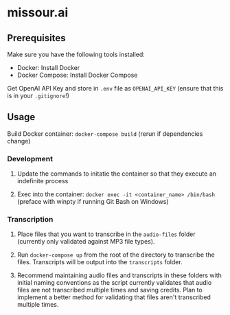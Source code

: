 # missour.ai

## Prerequisites

Make sure you have the following tools installed:

- Docker: Install Docker
- Docker Compose: Install Docker Compose

Get OpenAI API Key and store in `.env` file as `OPENAI_API_KEY` (ensure that this is in your `.gitignore`!)

## Usage

Build Docker container: `docker-compose build` (rerun if dependencies change)

### Development

1. Update the commands to initatie the container so that they execute an indefinite process

2. Exec into the container: `docker exec -it <container_name> /bin/bash` (preface with winpty if running Git Bash on Windows)

### Transcription

1. Place files that you want to transcribe in the `audio-files` folder (currently only validated against MP3 file types).

2. Run `docker-compose up` from the root of the directory to transcribe the files.  Transcripts will be output into the `transcripts` folder.

3. Recommend maintaining audio files and transcripts in these folders with initial naming conventions as the script currently validates that audio files are not transcribed multiple times and saving credits.  Plan to implement a better method for validating that files aren't transcribed multiple times.